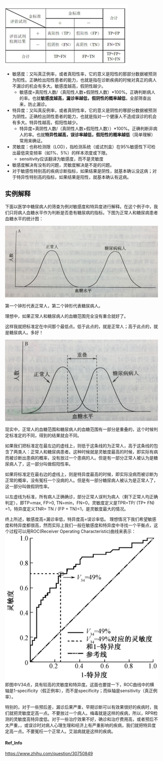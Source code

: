 
![](./pics/20220830.png)

+ 敏感度：又叫真正例率，或者真阳性率，它的意义是阳性的那部分数据被预测为阳性。正确检出阳性患者的能力，也就是指在诊断疾病的时候对真正的病人不漏诊的机会有多大。敏感度越高，假阴性越少。
    + 敏感度=真阳性人数/（真阳性人数+假阴性人数）*100%。正确判断病人的率。也就**敏感度越高，漏诊率越低，假阴性的概率越低**，全部筛查出来，防止漏诊。
+ 特异度：又叫真反例率，或者真阴性率，它的意义是阴性的哪部分数据被预测为阴性。正确检出阴性患者的能力，也就是指对一个健康人不造成误诊的机会有多大。特异性越高，假阳性越少。
    + 特异度=真阴性人数/（真阴性人数+假阳性人数））*100%。正确判断非病人的率。也就**特异性越高，误诊率越低，假阳性的概率越低**（简单理解）常用来确证。
+ 灵敏度：也称检测限（LOD），指检测系统（或试剂盒）在95%敏感性下可检出最低突变频率（如1%、5%）的样本浓度或下限。
    + sensitivity应该翻译为敏感度，而不是灵敏度
+ 敏感度解决有没有的问题，灵敏度解决是不是的问题。
+ 对于敏感性特别高的疾病诊断指标，如果结果是阴性，就基本确认没这病；对于特异性特别高的指标，如果结果是阳性，就基本确认有这病。



## 实例解释
下面以医学中糖尿病人的筛查为例对敏感度和特异度进行解释。在这个例子中，我们只将病人血糖水平作为判断是否患有糖尿病的指标。下图为正常人和糖尿病患者血糖水平的统计图：

![](./pics/202208303.png)

第一个钟形代表正常人，第二个钟形代表糖尿病人。

理想中，如果正常人和糖尿病人的血糖范围完全没有重合就好了。

这样我就把标准定在中间那个最低点。低于此点的，就是正常人；高于此点的，就是糖尿病人。多好！

![](./pics/202208301.png)

现实中，正常人的血糖范围和糖尿病人的血糖范围有一部分是重叠的，这个时候判定标准定的不同，得到的结果就会不同。

如果我们把标准定在最左边的虚线上，则低于这条线的为正常人，高于这条线的包含了两类人：正常人和糖尿病患者。这种时候就是灵敏度最高的时候，即实际有病而被诊断出患病的概率，没有放过一个患病的人。但是有一部分正常人被认为是糖尿病人了，这一部分叫做假阳性率。

如果将标准定在最右边的虚线上，则是特异度最高的时候，即实际没病而被诊断为正常的概率，没有冤枉一个没病的人。但是有一部分糖尿病人被认为是正常人了，这一部分叫做假阴性率。

以左虚线为标准，所有病人正确确诊，部分正常人误判为病人（剩下正常人均正确判定），即TP=max, FP>0, TN=min，FN=0，灵敏度定义是TPR=TP/ (TP+ FN) =1，特异度定义TNR= TN / (FP + TN)<1，是灵敏度最大的情况。


终上所述，敏感度高=漏诊率低，特异度高=误诊率低。
理想情况下我们希望敏感度和特异度都很高，然而实际上我们一般在敏感度和特异度中寻找一个平衡点，这个过程可以用ROC(Receiver Operating Characteristic)曲线来表示：
![](./pics/202208302.png)
即图中V34点，具有较高的灵敏度和特异度。这面也要提一下，ROC曲线中的横轴是1-specificity（假正例率），而不是specificity；而纵轴是sensitivity（真正例率）。

特别的，对于一些预后差，漏诊后果严重，早期诊断可以有效果很好的疾病时，我们就把灵敏度定高一点。不要放过一个病人。梅毒就是这样的疾病，所以，RPR检测的灵敏度高特异度低。对于一些治疗效果不好，确诊和治疗费用高，或者预后不太严重，，或误诊时对病人心理生理和经济上有严重影响的疾病，我们就把特异度定高一点。不要冤枉一个正常人。艾滋病就是这样的疾病。


#### Ref_Info
https://www.zhihu.com/question/30750849


